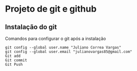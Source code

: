 # Projeto de git e github

## Instalação do git

Comandos para configurar o git após a instalação

```
git config --global user.name "Juliano Correa Vargas"
git config --global user.email "julianovargas85@gmail.com"
Git add
Git commit 
Git Push
